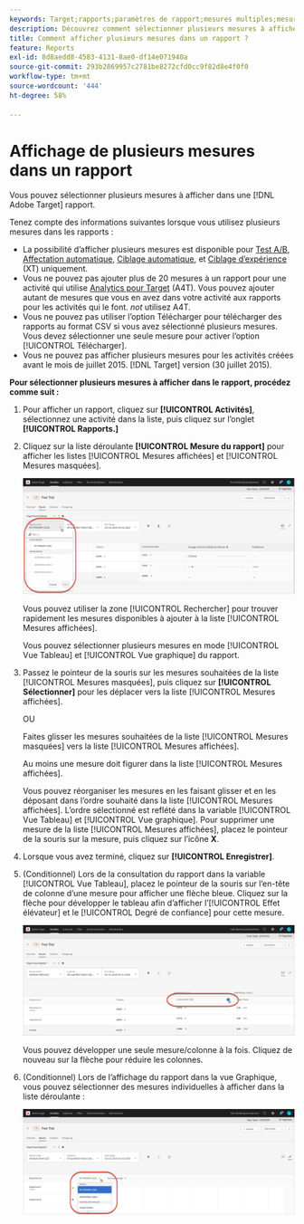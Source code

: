```yaml
---
keywords: Target;rapports;paramètres de rapport;mesures multiples;mesures;mesures affichées;mesures masquées
description: Découvrez comment sélectionner plusieurs mesures à afficher dans un rapport à l’aide d’Adobe Target.
title: Comment afficher plusieurs mesures dans un rapport ?
feature: Reports
exl-id: 8d8aedd8-4583-4131-8ae0-df14e071940a
source-git-commit: 293b2869957c2781be8272cfd0cc9f82d8e4f0f0
workflow-type: tm+mt
source-wordcount: '444'
ht-degree: 58%

---
```


# Affichage de plusieurs mesures dans un rapport

Vous pouvez sélectionner plusieurs mesures à afficher dans une [!DNL Adobe Target] rapport.

Tenez compte des informations suivantes lorsque vous utilisez plusieurs mesures dans les rapports :

* La possibilité d’afficher plusieurs mesures est disponible pour [Test A/B](/help/main/c-activities/t-test-ab/test-ab.md), [Affectation automatique](/help/main/c-activities/automated-traffic-allocation/automated-traffic-allocation.md), [Ciblage automatique](/help/main/c-activities/auto-target/auto-target-to-optimize.md), et [Ciblage d’expérience](/help/main/c-activities/t-experience-target/experience-target.md) (XT) uniquement.
* Vous ne pouvez pas ajouter plus de 20 mesures à un rapport pour une activité qui utilise [Analytics pour Target](/help/main/c-integrating-target-with-mac/a4t/a4t.md) (A4T). Vous pouvez ajouter autant de mesures que vous en avez dans votre activité aux rapports pour les activités qui le font. *not* utilisez A4T.
* Vous ne pouvez pas utiliser l’option [](/help/main/c-reports/c-report-settings/downloading-data-in-csv-file.md)Télécharger pour télécharger des rapports au format CSV si vous avez sélectionné plusieurs mesures. Vous devez sélectionner une seule mesure pour activer l’option [!UICONTROL Télécharger].
* Vous ne pouvez pas afficher plusieurs mesures pour les activités créées avant le mois de juillet 2015. [!DNL Target] version (30 juillet 2015).

**Pour sélectionner plusieurs mesures à afficher dans le rapport, procédez comme suit :**

1. Pour afficher un rapport, cliquez sur **[!UICONTROL Activités]**, sélectionnez une activité dans la liste, puis cliquez sur l’onglet **[!UICONTROL Rapports.]**
1. Cliquez sur la liste déroulante **[!UICONTROL Mesure du rapport]** pour afficher les listes [!UICONTROL Mesures affichées] et [!UICONTROL Mesures masquées].

   ![image multiple_metrics](assets/multiple_metrics.png)

   Vous pouvez utiliser la zone [!UICONTROL Rechercher] pour trouver rapidement les mesures disponibles à ajouter à la liste [!UICONTROL Mesures affichées].

   Vous pouvez sélectionner plusieurs mesures en mode [!UICONTROL Vue Tableau] et [!UICONTROL Vue graphique] du rapport.

1. Passez le pointeur de la souris sur les mesures souhaitées de la liste [!UICONTROL Mesures masquées], puis cliquez sur **[!UICONTROL Sélectionner]** pour les déplacer vers la liste [!UICONTROL Mesures affichées].

   OU

   Faites glisser les mesures souhaitées de la liste [!UICONTROL Mesures masquées] vers la liste [!UICONTROL Mesures affichées].

   Au moins une mesure doit figurer dans la liste [!UICONTROL Mesures affichées].

   Vous pouvez réorganiser les mesures en les faisant glisser et en les déposant dans l’ordre souhaité dans la liste [!UICONTROL Mesures affichées]. L’ordre sélectionné est reflété dans la variable [!UICONTROL Vue Tableau] et [!UICONTROL Vue graphique]. Pour supprimer une mesure de la liste [!UICONTROL Mesures affichées], placez le pointeur de la souris sur la mesure, puis cliquez sur l’icône **X**.

1. Lorsque vous avez terminé, cliquez sur **[!UICONTROL Enregistrer]**.
1. (Conditionnel) Lors de la consultation du rapport dans la variable [!UICONTROL Vue Tableau], placez le pointeur de la souris sur l’en-tête de colonne d’une mesure pour afficher une flèche bleue. Cliquez sur la flèche pour développer le tableau afin d’afficher l’[!UICONTROL Effet élévateur] et le [!UICONTROL Degré de confiance] pour cette mesure.

   ![image multiple_metrics_table](assets/multiple_metrics_table.png)

   Vous pouvez développer une seule mesure/colonne à la fois. Cliquez de nouveau sur la flèche pour réduire les colonnes.

1. (Conditionnel) Lors de l’affichage du rapport dans la vue Graphique, vous pouvez sélectionner des mesures individuelles à afficher dans la liste déroulante :

   ![image multiple_metrics_graph](assets/multiple_metrics_graph.png)
